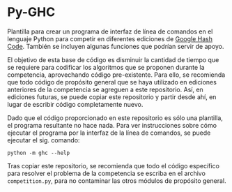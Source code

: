 [ghc]: https://codingcompetitions.withgoogle.com/hashcode

# Py-GHC

Plantilla para crear un programa de interfaz de línea de comandos en el 
lenguaje Python para competir en diferentes ediciones de 
[Google Hash Code][ghc]. También se incluyen algunas funciones que podrían
servir de apoyo.

El objetivo de esta base de código es disminuir la cantidad de tiempo que se
requiere para codificar los algoritmos que se proponen durante la competencia,
aprovechando código pre-existente. Para ello, se recomienda que todo código 
de propósito general que se haya utilizado en ediciones anteriores de la 
competencia se agreguen a este repositorio. Así, en ediciones futuras, se
puede copiar este repositorio y partir desde ahí, en lugar de escribir 
código completamente nuevo.

Dado que el código proporcionado en este repositorio es sólo una plantilla, el
programa resultante no hace nada. Para ver instrucciones sobre cómo ejecutar
el programa por la interfaz de la línea de comandos, se puede ejecutar el
sig. comando:

```
python -m ghc --help
```

Tras copiar este repositorio, se recomienda que todo el código específico 
para resolver el problema de la competencia se escriba en el archivo 
`competition.py`, para no contaminar las otros módulos de propósito general. 
